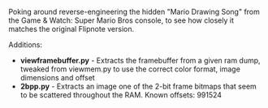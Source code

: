 Poking around reverse-engineering the hidden "Mario Drawing Song" from the Game & Watch: Super Mario Bros console, to see how closely it matches the original Flipnote version.

Additions: 
- **viewframebuffer.py** - Extracts the framebuffer from a given ram dump, tweaked from viewmem.py to use the correct color format, image dimensions and offset
- **2bpp.py** - Extracts an image one of the 2-bit frame bitmaps that seem to be scattered throughout the RAM. Known offsets: 991524